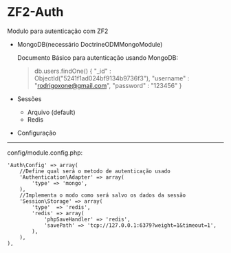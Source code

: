 ZF2-Auth
=============

Modulo para autenticação com ZF2
- MongoDB(necessário DoctrineODMMongoModule)

    Documento Básico para autenticação usando MongoDB:
    

    > db.users.findOne()
    {
	"_id" : ObjectId("5241f1ad024bf9134b9736f3"),
	"username" : "rodrigoxone@gmail.com",
	"password" : "123456"
    }   

- Sessões
  - Arquivo (default)
  - Redis
    
- Configuração
--------------

config/module.config.php:

    'Auth\Config' => array(
        //Define qual será o metodo de autenticação usado
        'Authentication\Adapter' => array(
            'type' => 'mongo',
        ),
        //Implementa o modo como será salvo os dados da sessão
        'Session\Storage' => array(
            'type'  => 'redis',
            'redis' => array(
                'phpSaveHandler' => 'redis',
                'savePath' => 'tcp://127.0.0.1:6379?weight=1&timeout=1',  
            ),
        ),
    ),
  
